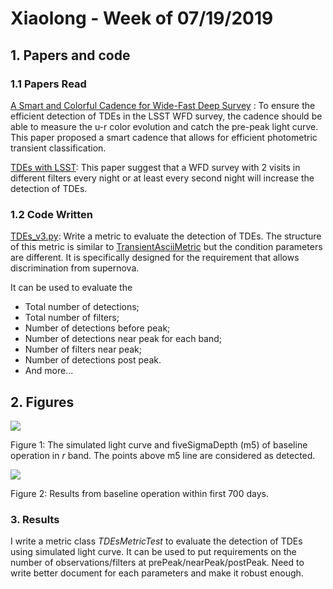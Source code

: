 # Xiaolong - Week of 07/19/2019

## 1. Papers and code

### 1.1 Papers Read

[A Smart and Colorful Cadence for Wide-Fast Deep Survey](https://arxiv.org/abs/1812.07036) : To ensure the efficient detection of TDEs in the LSST WFD survey, the cadence should be able to measure the u-r color evolution and catch the pre-peak light curve. This paper proposed a smart cadence that allows for efficient photometric transient classification. 

[TDEs with LSST](https://docushare.lsstcorp.org/docushare/dsweb/Get/Document-30574/bricman_tde_wfd.pdf):   This paper suggest that a WFD survey with 2 visits in different filters every night or at least every second night will increase the detection of TDEs. 

### 1.2 Code Written

[TDEs_v3.py](https://github.com/xiaolng/maf/blob/master/TDEs_v3.ipynb): Write a metric to evaluate the detection of TDEs. The structure of this metric is similar to [TransientAsciiMetric](https://github.com/LSST-nonproject/sims_maf_contrib/blob/master/mafContrib/transientAsciiMetric.py) but the condition parameters are different. It is specifically designed for the requirement that allows discrimination from supernova. 

It can be used to evaluate the 

- Total number of detections;
- Total number of filters;
- Number of detections before peak;
- Number of detections near peak for each band;
- Number of filters near peak;
- Number of detections post peak.
- And more...

## 2. Figures



![](https://github.com/xiaolng/weekly_report/blob/master/imgs/0719_tdes.png?raw=true)

Figure 1:  The simulated light curve and fiveSigmaDepth (m5) of baseline operation in *r* band. The  points above m5 line are considered as detected.

![](https://github.com/xiaolng/weekly_report/blob/master/imgs/0719_tdes_2.png?raw=true)

Figure 2: Results from baseline operation within first 700 days. 

### 3. Results

I write a metric class *TDEsMetricTest* to evaluate the detection of TDEs using simulated light curve. It can be used to put requirements on the number of observations/filters at prePeak/nearPeak/postPeak. Need to write better document for each  parameters and make it robust enough.
